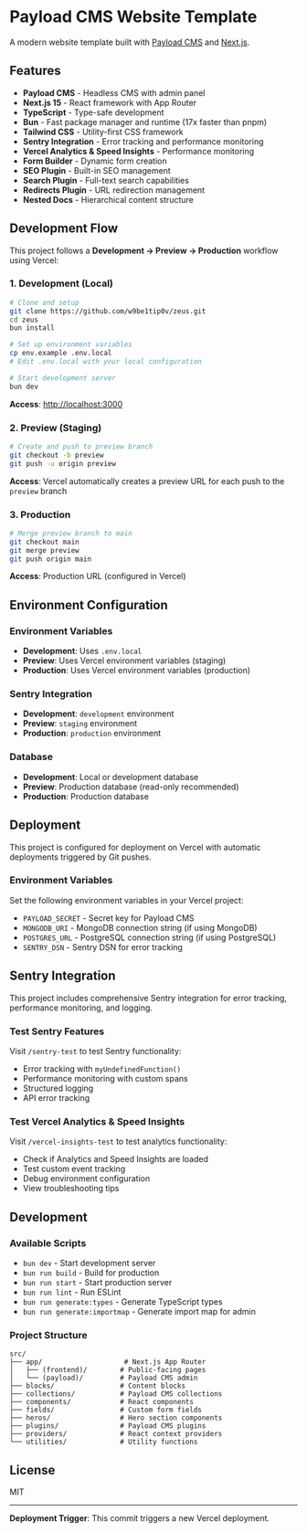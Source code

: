 # Payload CMS Website Template

A modern website template built with [Payload CMS](https://payloadcms.com) and [Next.js](https://nextjs.org).

## Features

- **Payload CMS** - Headless CMS with admin panel
- **Next.js 15** - React framework with App Router
- **TypeScript** - Type-safe development
- **Bun** - Fast package manager and runtime (17x faster than pnpm)
- **Tailwind CSS** - Utility-first CSS framework
- **Sentry Integration** - Error tracking and performance monitoring
- **Vercel Analytics & Speed Insights** - Performance monitoring
- **Form Builder** - Dynamic form creation
- **SEO Plugin** - Built-in SEO management
- **Search Plugin** - Full-text search capabilities
- **Redirects Plugin** - URL redirection management
- **Nested Docs** - Hierarchical content structure

## Development Flow

This project follows a **Development → Preview → Production** workflow using Vercel:

### 1. **Development (Local)**
```bash
# Clone and setup
git clone https://github.com/w9be1tip0v/zeus.git
cd zeus
bun install

# Set up environment variables
cp env.example .env.local
# Edit .env.local with your local configuration

# Start development server
bun dev
```

**Access**: [http://localhost:3000](http://localhost:3000)

### 2. **Preview (Staging)**
```bash
# Create and push to preview branch
git checkout -b preview
git push -u origin preview
```

**Access**: Vercel automatically creates a preview URL for each push to the `preview` branch

### 3. **Production**
```bash
# Merge preview branch to main
git checkout main
git merge preview
git push origin main
```

**Access**: Production URL (configured in Vercel)

## Environment Configuration

### Environment Variables
- **Development**: Uses `.env.local`
- **Preview**: Uses Vercel environment variables (staging)
- **Production**: Uses Vercel environment variables (production)

### Sentry Integration
- **Development**: `development` environment
- **Preview**: `staging` environment  
- **Production**: `production` environment

### Database
- **Development**: Local or development database
- **Preview**: Production database (read-only recommended)
- **Production**: Production database

## Deployment

This project is configured for deployment on Vercel with automatic deployments triggered by Git pushes.

### Environment Variables

Set the following environment variables in your Vercel project:

- `PAYLOAD_SECRET` - Secret key for Payload CMS
- `MONGODB_URI` - MongoDB connection string (if using MongoDB)
- `POSTGRES_URL` - PostgreSQL connection string (if using PostgreSQL)
- `SENTRY_DSN` - Sentry DSN for error tracking

## Sentry Integration

This project includes comprehensive Sentry integration for error tracking, performance monitoring, and logging.

### Test Sentry Features

Visit `/sentry-test` to test Sentry functionality:
- Error tracking with `myUndefinedFunction()`
- Performance monitoring with custom spans
- Structured logging
- API error tracking

### Test Vercel Analytics & Speed Insights

Visit `/vercel-insights-test` to test analytics functionality:
- Check if Analytics and Speed Insights are loaded
- Test custom event tracking
- Debug environment configuration
- View troubleshooting tips

## Development

### Available Scripts

- `bun dev` - Start development server
- `bun run build` - Build for production
- `bun run start` - Start production server
- `bun run lint` - Run ESLint
- `bun run generate:types` - Generate TypeScript types
- `bun run generate:importmap` - Generate import map for admin

### Project Structure

```
src/
├── app/                    # Next.js App Router
│   ├── (frontend)/        # Public-facing pages
│   └── (payload)/         # Payload CMS admin
├── blocks/                # Content blocks
├── collections/           # Payload CMS collections
├── components/            # React components
├── fields/                # Custom form fields
├── heros/                 # Hero section components
├── plugins/               # Payload CMS plugins
├── providers/             # React context providers
└── utilities/             # Utility functions
```

## License

MIT

---

**Deployment Trigger**: This commit triggers a new Vercel deployment.
